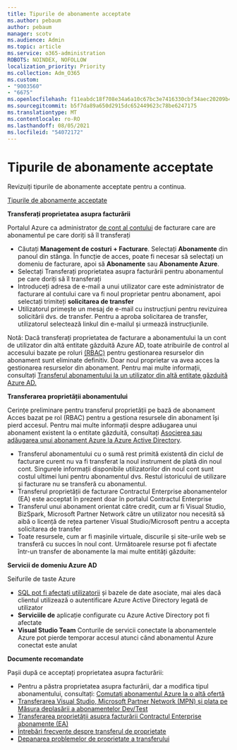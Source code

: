 ```yaml
---
title: Tipurile de abonamente acceptate
ms.author: pebaum
author: pebaum
manager: scotv
ms.audience: Admin
ms.topic: article
ms.service: o365-administration
ROBOTS: NOINDEX, NOFOLLOW
localization_priority: Priority
ms.collection: Adm_O365
ms.custom:
- "9003560"
- "6675"
ms.openlocfilehash: f11eabdc18f708e34a6a10c67bc3e7416330cbf34aec20209b42252ffa0ab018
ms.sourcegitcommit: b5f7da89a650d2915dc652449623c78be6247175
ms.translationtype: MT
ms.contentlocale: ro-RO
ms.lasthandoff: 08/05/2021
ms.locfileid: "54072172"
---
```

# <a name="supported-subscription-types"></a>Tipurile de abonamente acceptate

Revizuiți tipurile de abonamente acceptate pentru a continua.

[Tipurile de abonamente acceptate](https://docs.microsoft.com/azure/billing/billing-subscription-transfer?WT.mc_id=Portal-Microsoft_Azure_Support#supported-subscription-types)

**Transferați proprietatea asupra facturării**

Portalul Azure ca administrator [de cont al contului](https://ms.portal.azure.com/) de facturare care are abonamentul pe care doriți să îl transferați

- Căutați **Management de costuri + Facturare**. Selectați **Abonamente** din panoul din stânga. În funcție de acces, poate fi necesar să selectați un domeniu de facturare, apoi să **Abonamente** sau **Abonamente Azure**.
- Selectați Transferați proprietatea asupra facturării pentru abonamentul pe care doriți să îl transferați
- Introduceți adresa de e-mail a unui utilizator care este administrator de facturare al contului care va fi noul proprietar pentru abonament, apoi selectați trimiteți **solicitarea de transfer**
- Utilizatorul primește un mesaj de e-mail cu instrucțiuni pentru revizuirea solicitării dvs. de transfer. Pentru a aproba solicitarea de transfer, utilizatorul selectează linkul din e-mailul și urmează instrucțiunile.

Notă: Dacă transferați proprietatea de facturare a abonamentului la un cont de utilizator din altă entitate găzduită Azure AD, toate atribuirile de control al accesului bazate pe roluri [(RBAC)](https://docs.microsoft.com/azure/role-based-access-control/overview?WT.mc_id=Portal-Microsoft_Azure_Support) pentru gestionarea resurselor din abonament sunt eliminate definitiv. Doar noul proprietar va avea acces la gestionarea resurselor din abonament. Pentru mai multe informații, consultați [Transferul abonamentului la un utilizator din altă entitate găzduită Azure AD.](https://docs.microsoft.com/azure/active-directory/managed-identities-azure-resources/known-issues?WT.mc_id=Portal-Microsoft_Azure_Support)

**Transferarea proprietății abonamentului**

Cerințe preliminare pentru transferul proprietății pe bază de abonament Acces bazat pe rol (RBAC) pentru a gestiona resursele din abonament își pierd accesul. Pentru mai multe informații despre adăugarea unui abonament existent la o entitate găzduită, consultați [Asocierea sau adăugarea unui abonament Azure la Azure Active Directory](https://docs.microsoft.com/azure/active-directory/fundamentals/active-directory-how-subscriptions-associated-directory?WT.mc_id=Portal-Microsoft_Azure_Support).

- Transferul abonamentului cu o sumă rest primită existentă din ciclul de facturare curent nu va fi transferat la noul instrument de plată din noul cont. Singurele informații disponibile utilizatorilor din noul cont sunt costul ultimei luni pentru abonamentul dvs. Restul istoricului de utilizare și facturare nu se transferă cu abonamentul.
- Transferul proprietății de facturare Contractul Enterprise abonamentelor (EA) este acceptat în prezent doar în portalul Contractul Enterprise
- Transferul unui abonament orientat către credit, cum ar fi Visual Studio, BizSpark, Microsoft Partner Network către un utilizator nou necesită să aibă o licență de rețea partener Visual Studio/Microsoft pentru a accepta solicitarea de transfer
- Toate resursele, cum ar fi mașinile virtuale, discurile și site-urile web se transferă cu succes în noul cont. Următoarele resurse pot fi afectate într-un transfer de abonamente la mai multe entități găzduite:

**Servicii de domeniu Azure AD**

Seifurile de taste Azure

- [SQL pot fi afectați utilizatorii](https://docs.microsoft.com/azure/sql-database/sql-database-aad-authentication-configure?WT.mc_id=Portal-Microsoft_Azure_Support) și bazele de date asociate, mai ales dacă clientul utilizează o autentificare Azure Active Directory legată de utilizator
- **Serviciile de** aplicație configurate cu Azure Active Directory pot fi afectate
- **Visual Studio Team** Conturile de servicii conectate la abonamentele Azure pot pierde temporar accesul atunci când abonamentul Azure conectat este anulat

**Documente recomandate**

Pașii după ce acceptați proprietatea asupra facturării:

- Pentru a păstra proprietatea asupra facturării, dar a modifica tipul abonamentului, consultați: [Comutați abonamentul Azure la o altă ofertă](https://docs.microsoft.com/azure/billing/billing-how-to-switch-azure-offer?WT.mc_id=Portal-Microsoft_Azure_Support)
- [Transferarea Visual Studio, Microsoft Partner Network (MPN) și plata pe Măsura deplasării a abonamentelor Dev/Test](https://docs.microsoft.com/azure/billing/billing-subscription-transfer?WT.mc_id=Portal-Microsoft_Azure_Support#transferring-visual-studio-microsoft-partner-network-mpn-and-pay-as-you-go-devtest-subscriptions)
- [Transferarea proprietății asupra facturării Contractul Enterprise abonamente (EA)](https://docs.microsoft.com/azure/billing/billing-subscription-transfer?WT.mc_id=Portal-Microsoft_Azure_Support#transfer-billing-ownership-of-enterprise-agreement-ea-subscriptions)
- [Întrebări frecvente despre transferul de proprietate](https://docs.microsoft.com/azure/billing/billing-subscription-transfer?WT.mc_id=Portal-Microsoft_Azure_Support#frequently-asked-questions-faq-for-senders)
- [Depanarea problemelor de proprietate a transferului](https://docs.microsoft.com/azure/billing/billing-subscription-transfer?WT.mc_id=Portal-Microsoft_Azure_Support#troubleshooting)
